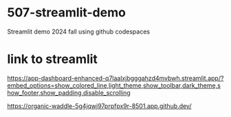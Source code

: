 # 507-streamlit-demo
Streamlit demo 2024 fall using github codespaces 

# link to streamlit
https://app-dashboard-enhanced-q7laalxjbgggahzd4mvbwh.streamlit.app/?embed_options=show_colored_line,light_theme,show_toolbar,dark_theme,show_footer,show_padding,disable_scrolling

https://organic-waddle-5g4jqwj97prpfpx9r-8501.app.github.dev/


